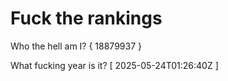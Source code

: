 # Fuck the rankings

Who the hell am I?
{ 18879937 }

What fucking year is it?
[ 2025-05-24T01:26:40Z ]
